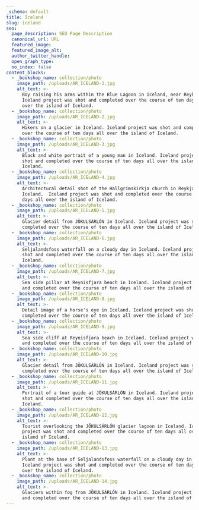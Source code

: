 ```yaml
---
_schema: default
title: Iceland
slug: iceland
seo:
  page_description: SEO Page Description
  canonical_url: URL
  featured_image:
  featured_image_alt:
  author_twitter_handle:
  open_graph_type:
  no_index: false
content_blocks:
  - _bookshop_name: collection/photo
    image_path: /uploads/AR_ICELAND-1.jpg
    alt_text: >-
      Boy raising his arms within the Blue Lagoon in Iceland, near Reykjavik.
      Iceland project was shot and completed over the course of ten days all
      over the island of Iceland. 
  - _bookshop_name: collection/photo
    image_path: /uploads/AR_ICELAND-2.jpg
    alt_text: >-
      Hikers on a glacier in Iceland. Iceland project was shot and completed
      over the course of ten days all over the island of Iceland. 
  - _bookshop_name: collection/photo
    image_path: /uploads/AR_ICELAND-3.jpg
    alt_text: >-
      Black and white portrait of a young man in Iceland. Iceland project was
      shot and completed over the course of ten days all over the island of
      Iceland. 
  - _bookshop_name: collection/photo
    image_path: /uploads/AR_ICELAND-4.jpg
    alt_text: >-
      Architectural detail shot of the Hallgrímskirkja church in Reykjavík,
      Iceland.  Iceland project was shot and completed over the course of ten
      days all over the island of Iceland. 
  - _bookshop_name: collection/photo
    image_path: /uploads/AR_ICELAND-5.jpg
    alt_text: >-
      Glacier detail from JÖKULSÁRLÓN in Iceland. Iceland project was shot and
      completed over the course of ten days all over the island of Iceland. 
  - _bookshop_name: collection/photo
    image_path: /uploads/AR_ICELAND-6.jpg
    alt_text: >-
      Seljalandsfoss waterfall on a cloudy day in Iceland. Iceland project was
      shot and completed over the course of ten days all over the island of
      Iceland.
  - _bookshop_name: collection/photo
    image_path: /uploads/AR_ICELAND-7.jpg
    alt_text: >-
      Sea side pillar at Reynisfjara beach in Iceland. Iceland project was shot
      and completed over the course of ten days all over the island of Iceland.
  - _bookshop_name: collection/photo
    image_path: /uploads/AR_ICELAND-8.jpg
    alt_text: >-
      Detail image of a horse's eye in Iceland. Iceland project was shot and
      completed over the course of ten days all over the island of Iceland.
  - _bookshop_name: collection/photo
    image_path: /uploads/AR_ICELAND-9.jpg
    alt_text: >-
      Sea side cliff at Reynisfjara beach in Iceland. Iceland project was shot
      and completed over the course of ten days all over the island of Iceland.
  - _bookshop_name: collection/photo
    image_path: /uploads/AR_ICELAND-10.jpg
    alt_text: >-
      Glacier detail from JÖKULSÁRLÓN in Iceland. Iceland project was shot and
      completed over the course of ten days all over the island of Iceland. 
  - _bookshop_name: collection/photo
    image_path: /uploads/AR_ICELAND-11.jpg
    alt_text: >-
      Portrait of a tour guide at JÖKULSÁRLÓN in Iceland. Iceland project was
      shot and completed over the course of ten days all over the island of
      Iceland.
  - _bookshop_name: collection/photo
    image_path: /uploads/AR_ICELAND-12.jpg
    alt_text: >-
      Tourist overlooking the JÖKULSÁRLÓN glacier lagoon in Iceland. Iceland
      project was shot and completed over the course of ten days all over the
      island of Iceland.
  - _bookshop_name: collection/photo
    image_path: /uploads/AR_ICELAND-13.jpg
    alt_text: >-
      Plant at the base of Seljalandsfoss waterfall on a cloudy day in Iceland.
      Iceland project was shot and completed over the course of ten days all
      over the island of Iceland.
  - _bookshop_name: collection/photo
    image_path: /uploads/AR_ICELAND-14.jpg
    alt_text: >-
      Glaciers within fog from JÖKULSÁRLÓN in Iceland. Iceland project was shot
      and completed over the course of ten days all over the island of Iceland. 
---
```

